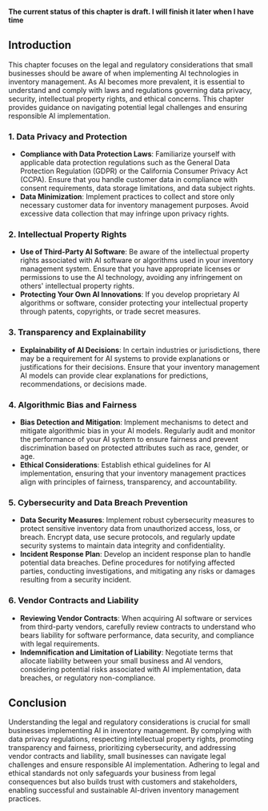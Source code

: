 **The current status of this chapter is draft. I will finish it later when I have time**

Introduction
------------

This chapter focuses on the legal and regulatory considerations that small businesses should be aware of when implementing AI technologies in inventory management. As AI becomes more prevalent, it is essential to understand and comply with laws and regulations governing data privacy, security, intellectual property rights, and ethical concerns. This chapter provides guidance on navigating potential legal challenges and ensuring responsible AI implementation.

### 1. Data Privacy and Protection

* **Compliance with Data Protection Laws**: Familiarize yourself with applicable data protection regulations such as the General Data Protection Regulation (GDPR) or the California Consumer Privacy Act (CCPA). Ensure that you handle customer data in compliance with consent requirements, data storage limitations, and data subject rights.
* **Data Minimization**: Implement practices to collect and store only necessary customer data for inventory management purposes. Avoid excessive data collection that may infringe upon privacy rights.

### 2. Intellectual Property Rights

* **Use of Third-Party AI Software**: Be aware of the intellectual property rights associated with AI software or algorithms used in your inventory management system. Ensure that you have appropriate licenses or permissions to use the AI technology, avoiding any infringement on others' intellectual property rights.
* **Protecting Your Own AI Innovations**: If you develop proprietary AI algorithms or software, consider protecting your intellectual property through patents, copyrights, or trade secret measures.

### 3. Transparency and Explainability

* **Explainability of AI Decisions**: In certain industries or jurisdictions, there may be a requirement for AI systems to provide explanations or justifications for their decisions. Ensure that your inventory management AI models can provide clear explanations for predictions, recommendations, or decisions made.

### 4. Algorithmic Bias and Fairness

* **Bias Detection and Mitigation**: Implement mechanisms to detect and mitigate algorithmic bias in your AI models. Regularly audit and monitor the performance of your AI system to ensure fairness and prevent discrimination based on protected attributes such as race, gender, or age.
* **Ethical Considerations**: Establish ethical guidelines for AI implementation, ensuring that your inventory management practices align with principles of fairness, transparency, and accountability.

### 5. Cybersecurity and Data Breach Prevention

* **Data Security Measures**: Implement robust cybersecurity measures to protect sensitive inventory data from unauthorized access, loss, or breach. Encrypt data, use secure protocols, and regularly update security systems to maintain data integrity and confidentiality.
* **Incident Response Plan**: Develop an incident response plan to handle potential data breaches. Define procedures for notifying affected parties, conducting investigations, and mitigating any risks or damages resulting from a security incident.

### 6. Vendor Contracts and Liability

* **Reviewing Vendor Contracts**: When acquiring AI software or services from third-party vendors, carefully review contracts to understand who bears liability for software performance, data security, and compliance with legal requirements.
* **Indemnification and Limitation of Liability**: Negotiate terms that allocate liability between your small business and AI vendors, considering potential risks associated with AI implementation, data breaches, or regulatory non-compliance.

Conclusion
----------

Understanding the legal and regulatory considerations is crucial for small businesses implementing AI in inventory management. By complying with data privacy regulations, respecting intellectual property rights, promoting transparency and fairness, prioritizing cybersecurity, and addressing vendor contracts and liability, small businesses can navigate legal challenges and ensure responsible AI implementation. Adhering to legal and ethical standards not only safeguards your business from legal consequences but also builds trust with customers and stakeholders, enabling successful and sustainable AI-driven inventory management practices.
